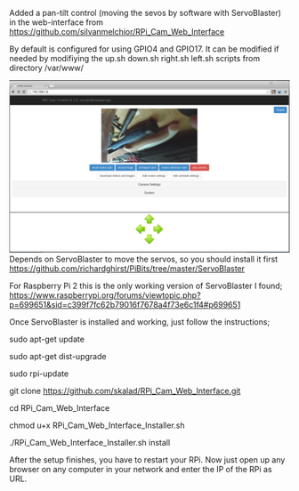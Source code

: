 Added a pan-tilt control (moving the sevos by software with ServoBlaster) in the web-interface from https://github.com/silvanmelchior/RPi_Cam_Web_Interface

By default is configured for using GPIO4 and GPIO17. It can be modified if needed by modifiying the up.sh down.sh right.sh left.sh scripts from directory /var/www/

![Alt text](/pic.jpg?raw=true)
Depends on ServoBlaster to move the servos, so you should install it first https://github.com/richardghirst/PiBits/tree/master/ServoBlaster

For Raspberry Pi 2 this is the only working version of ServoBlaster I found; https://www.raspberrypi.org/forums/viewtopic.php?p=699651&sid=c399f7fc62b79016f7678a4f73e6c1f4#p699651

Once ServoBlaster is installed and working, just follow the instructions;

sudo apt-get update

sudo apt-get dist-upgrade

sudo rpi-update

git clone https://github.com/skalad/RPi_Cam_Web_Interface.git

cd RPi_Cam_Web_Interface

chmod u+x RPi_Cam_Web_Interface_Installer.sh

./RPi_Cam_Web_Interface_Installer.sh install

After the setup finishes, you have to restart your RPi. Now just open up any browser on any computer in your network and enter the IP of the RPi as URL.

